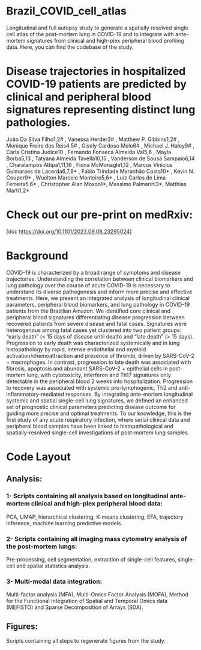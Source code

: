 # Brazil_COVID_cell_atlas
Longitudinal and full autopsy study to generate a spatially resolved single cell atlas of the post-mortem lung in COVID-19 and to integrate with ante-mortem signatures from clinical and high-plex peripheral blood profiling data. Here, you can find the codebase of the study.

# Disease trajectories in hospitalized COVID-19 patients are predicted by clinical and peripheral blood signatures representing distinct lung pathologies.
João Da Silva Filho1,2# , Vanessa Herder3# , Matthew P. Gibbins1,2# , Monique Freire dos Reis4.5# , Gisely Cardoso Melo6# , Michael J. Haley9# , Carla Cristina Judice10 , Fernando Fonseca Almeida Val5,6 , Mayla Borba5,13 , Tatyana Almeida Tavella10,15 , Vanderson de Sousa Sampaio6,14 , Charalampos Attipa1,11,16 , Fiona McMonagle1,12 , Marcus Vinicius Guimaraes de Lacerda6,7,8* , Fabio Trindade Maranhão Costa10* , Kevin N. Couper9* , Wuelton Marcelo Monteiro5,6* , Luiz Carlos de Lima Ferreira5,6* , Christopher Alan Moxon1*, Massimo Palmarini3*, Matthias Marti1,2*

# Check out our pre-print on medRxiv:
[doi: https://doi.org/10.1101/2023.09.08.23295024]

# Background
COVID-19 is characterized by a broad range of symptoms and disease trajectories. Understanding the correlation between clinical biomarkers and lung pathology over the course of acute COVID-19 is necessary to understand its diverse pathogenesis and inform more precise and effective treatments. Here, we present an integrated analysis of longitudinal clinical parameters, peripheral blood biomarkers, and lung pathology in COVID-19 patients from the Brazilian Amazon. We identified core clinical and peripheral blood signatures differentiating disease progression between recovered patients from severe disease and fatal cases. Signatures were heterogenous among fatal cases yet clustered into two patient groups: “early death” (< 15 days of disease until death) and “late death” (> 15 days). Progression to early death was characterized systemically and in lung histopathology by rapid, intense endothelial and myeloid activation/chemoattraction and presence of thrombi, driven by SARS-CoV-2 + macrophages. In contrast, progression to late death was associated with fibrosis, apoptosis and abundant SARS-CoV-2 + epithelial cells in post-mortem lung, with cytotoxicity, interferon and Th17 signatures only detectable in the peripheral blood 2 weeks into hospitalization. Progression to recovery was associated with systemic pro-lymphogenic, Th2 and anti-inflammatory-mediated responses. By integrating ante-mortem longitudinal systemic and spatial single-cell lung signatures, we defined an enhanced set of prognostic clinical parameters predicting disease outcome for guiding more precise and optimal treatments. To our knowledge, this is the first study of any acute respiratory infection, where serial clinical data and peripheral blood samples have been linked to histopathological and spatially-resolved single-cell investigations of post-mortem lung samples.

# Code Layout
## Analysis:
### 1- Scripts containing all analysis based on longitudinal ante-mortem clinical and high-plex peripheral blood data:
PCA, UMAP, hierarchical clustering, K-means clustering, EFA, trajectory inference, machine learning predictive models.
### 2- Scripts containing all imaging mass cytometry analysis of the post-mortem lungs:
Pre-processing, cell segmentation, extraction of single-cell features, single-cell and spatial statistics analysis.
### 3- Multi-modal data integration:
Multi-factor analysis (MFA), Multi-Omics Factor Analysis (MOFA), Method for the Functional Integration of Spatial and Temporal Omics data (MEFISTO) and Sparse Decomposition of Arrays (SDA).
## Figures:
Scripts containing all steps to regenerate figures from the study.



